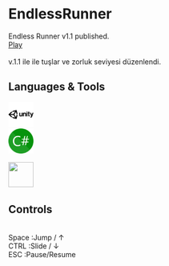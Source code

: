 # EndlessRunner
 
Endless Runner v1.1 published.<br/>
 [Play](https://yavuzozay.itch.io/endless-runner) <br/><br/>
 v.1.1 ile ile tuşlar ve zorluk seviyesi düzenlendi.

 ## Languages & Tools
<img src="https://raw.githubusercontent.com/github/explore/80688e429a7d4ef2fca1e82350fe8e3517d3494d/topics/unity/unity.png" width="50" height="50"  /> 
<br>
<img src="https://raw.githubusercontent.com/github/explore/80688e429a7d4ef2fca1e82350fe8e3517d3494d/topics/csharp/csharp.png" width="50" height="50"  />

<img src="https://icon-library.com/images/blender-3d-icon/blender-3d-icon-9.jpg" width="50" height="50" /> <br> 

## Controls
<br>
Space :Jump / ↑  <br>
CTRL  :Slide / ↓ <br>
ESC   :Pause/Resume <br>  